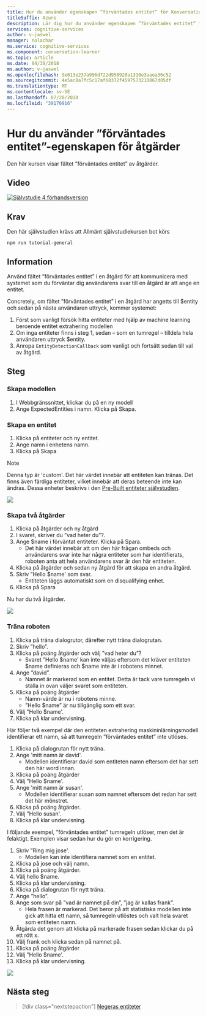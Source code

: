 ```yaml
---
title: Hur du använder egenskapen ”förväntades entitet” för Konversationsdeltagare åtgärder – Microsoft Cognitive Services | Microsoft Docs
titleSuffix: Azure
description: Lär dig hur du använder egenskapen ”förväntades entitet” för en Konversationsdeltagare-modell.
services: cognitive-services
author: v-jaswel
manager: nolachar
ms.service: cognitive-services
ms.component: conversation-learner
ms.topic: article
ms.date: 04/30/2018
ms.author: v-jaswel
ms.openlocfilehash: 9e013e237a996d722d958920a1310e3aaea36c52
ms.sourcegitcommit: 4e5ac8a7fc5c17af68372f4597573210867d05df
ms.translationtype: MT
ms.contentlocale: sv-SE
ms.lasthandoff: 07/20/2018
ms.locfileid: "39170916"
---
```

# <a name="how-to-use-the-expected-entity-property-of-actions"></a>Hur du använder ”förväntades entitet”-egenskapen för åtgärder

Den här kursen visar fältet ”förväntades entitet” av åtgärder.

## <a name="video"></a>Video

[![Självstudie 4 förhandsversion](http://aka.ms/cl-tutorial-04-preview)](http://aka.ms/blis-tutorial-04)

## <a name="requirements"></a>Krav
Den här självstudien krävs att Allmänt självstudiekursen bot körs

    npm run tutorial-general

## <a name="details"></a>Information
Använd fältet ”förväntades entitet” i en åtgärd för att kommunicera med systemet som du förväntar dig användarens svar till en åtgärd är att ange en entitet.

Concretely, om fältet ”förväntades entitet” i en åtgärd har angetts till $entity och sedan på nästa användaren uttryck, kommer systemet:

1. Först som vanligt försök hitta entiteter med hjälp av machine learning beroende entitet extrahering modellen
2. Om inga entiteter finns i steg 1, sedan – som en tumregel – tilldela hela användaren uttryck $entity.
3. Anropa `EntityDetectionCallback` som vanligt och fortsätt sedan till val av åtgärd.

## <a name="steps"></a>Steg

### <a name="create-the-model"></a>Skapa modellen

1. I Webbgränssnittet, klickar du på en ny modell
2. Ange ExpectedEntities i namn. Klicka på Skapa.

### <a name="create-an-entity"></a>Skapa en entitet

1. Klicka på entiteter och ny entitet.
2. Ange namn i enhetens namn.
3. Klicka på Skapa

> [!NOTE]
> Denna typ är 'custom'. Det här värdet innebär att entiteten kan tränas.  Det finns även färdiga entiteter, vilket innebär att deras beteende inte kan ändras.  Dessa enheter beskrivs i den [Pre-Built entiteter självstudien](./7-built-in-entities.md).

![](../media/tutorial4_entities.PNG)

### <a name="create-two-actions"></a>Skapa två åtgärder

1. Klicka på åtgärder och ny åtgärd
2. I svaret, skriver du ”vad heter du”?.
3. Ange $name i förväntat entiteter. Klicka på Spara.
    - Det här värdet innebär att om den här frågan ombeds och användarens svar inte har några entiteter som har identifierats, roboten anta att hela användarens svar är den här entiteten.
2. Klicka på åtgärder och sedan ny åtgärd för att skapa en andra åtgärd.
3. Skriv ”Hello $name' som svar.
    - Entiteten läggs automatiskt som en disqualifying enhet. 
4. Klicka på Spara

Nu har du två åtgärder.

![](../media/tutorial4_actions.PNG)

### <a name="train-the-bot"></a>Träna roboten

1. Klicka på träna dialogrutor, därefter nytt träna dialogrutan.
2. Skriv ”hello”.
3. Klicka på poäng åtgärder och välj ”vad heter du”?
    - Svaret ”Hello $name' kan inte väljas eftersom det kräver entiteten $name definieras och $name inte är i robotens minnet.
2. Ange ”david”. 
    - Namnet är markerad som en entitet. Detta är tack vare tumregeln vi ställa in ovan väljer svaret som entiteten.
5. Klicka på poäng åtgärder
    - Namn-värde är nu i robotens minne.
    - ”Hello $name” är nu tillgänglig som ett svar. 
6. Välj ”Hello $name'.
7. Klicka på klar undervisning.

Här följer två exempel där den entiteten extrahering maskininlärningsmodell identifierar ett namn, så att tumregeln ”förväntades entitet” inte utlöses.

1. Klicka på dialogrutan för nytt träna.
2. Ange 'mitt namn är david'.
    - Modellen identifierar david som entiteten namn eftersom det har sett den här word innan.
2. Klicka på poäng åtgärder
3. Välj ”Hello $name'.
4. Ange 'mitt namn är susan'.
    - Modellen identifierar susan som namnet eftersom det redan har sett det här mönstret.
2. Klicka på poäng åtgärder.
2. Välj ”Hello susan'.
3. Klicka på klar undervisning.

I följande exempel, ”förväntades entitet” tumregeln utlöser, men det är felaktigt. Exemplen visar sedan hur du gör en korrigering.

1. Skriv ”Ring mig jose'.
    - Modellen kan inte identifiera namnet som en entitet.
2. Klicka på jose och välj namn.
3. Klicka på poäng åtgärder.
4. Välj hello $name.
5. Klicka på klar undervisning.
1. Klicka på dialogrutan för nytt träna.
2. Ange ”hello”.
3. Ange som svar på ”vad är namnet på din”, ”jag är kallas frank”.
    - Hela frasen är markerad. Det beror på att statistiska modellen inte gick att hitta ett namn, så tumregeln utlöstes och valt hela svaret som entiteten namn.
2. Åtgärda det genom att klicka på markerade frasen sedan klickar du på ett rött x. 
3. Välj frank och klicka sedan på namnet på.
2. Klicka på poäng åtgärder
3. Välj ”Hello $name'.
4. Klicka på klar undervisning.

![](../media/tutorial4_dialogs.PNG)

## <a name="next-steps"></a>Nästa steg

> [!div class="nextstepaction"]
> [Negeras entiteter](./5-negatable-entities.md)
